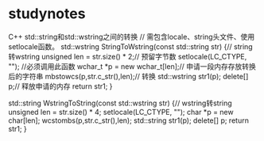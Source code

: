 # studynotes

C++ std::string和std::wstring之间的转换
// 需包含locale、string头文件、使用setlocale函数。
std::wstring StringToWstring(const std::string str)
{// string转wstring
    unsigned len = str.size() * 2;// 预留字节数
    setlocale(LC_CTYPE, "");     //必须调用此函数
    wchar_t *p = new wchar_t[len];// 申请一段内存存放转换后的字符串
    mbstowcs(p,str.c_str(),len);// 转换
    std::wstring str1(p);
    delete[] p;// 释放申请的内存
    return str1;
}

std::string WstringToString(const std::wstring str)
{// wstring转string
    unsigned len = str.size() * 4;
    setlocale(LC_CTYPE, "");
    char *p = new char[len];
    wcstombs(p,str.c_str(),len);
    std::string str1(p);
    delete[] p;
    return str1;
}
